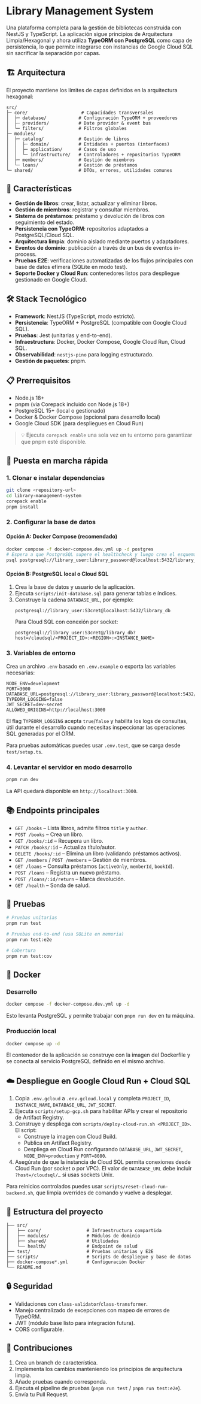 # Library Management System

Una plataforma completa para la gestión de bibliotecas construida con NestJS y TypeScript. La aplicación sigue principios de Arquitectura Limpia/Hexagonal y ahora utiliza **TypeORM con PostgreSQL** como capa de persistencia, lo que permite integrarse con instancias de Google Cloud SQL sin sacrificar la separación por capas.

## 🏗️ Arquitectura

El proyecto mantiene los límites de capas definidos en la arquitectura hexagonal:

```
src/
├─ core/                    # Capacidades transversales
│  ├─ database/            # Configuración TypeORM + proveedores
│  ├─ providers/           # Date provider & event bus
│  └─ filters/             # Filtros globales
├─ modules/
│  ├─ catalog/             # Gestión de libros
│  │  ├─ domain/           # Entidades + puertos (interfaces)
│  │  ├─ application/      # Casos de uso
│  │  └─ infrastructure/   # Controladores + repositorios TypeORM
│  ├─ members/             # Gestión de miembros
│  └─ loans/               # Gestión de préstamos
└─ shared/                 # DTOs, errores, utilidades comunes
```

## 🚀 Características

- **Gestión de libros**: crear, listar, actualizar y eliminar libros.
- **Gestión de miembros**: registrar y consultar miembros.
- **Sistema de préstamos**: préstamo y devolución de libros con seguimiento del estado.
- **Persistencia con TypeORM**: repositorios adaptados a PostgreSQL/Cloud SQL.
- **Arquitectura limpia**: dominio aislado mediante puertos y adaptadores.
- **Eventos de dominio**: publicación a través de un bus de eventos in-process.
- **Pruebas E2E**: verificaciones automatizadas de los flujos principales con base de datos efímera (SQLite en modo test).
- **Soporte Docker y Cloud Run**: contenedores listos para despliegue gestionado en Google Cloud.

## 🛠️ Stack Tecnológico

- **Framework**: NestJS (TypeScript, modo estricto).
- **Persistencia**: TypeORM + PostgreSQL (compatible con Google Cloud SQL).
- **Pruebas**: Jest (unitarias y end-to-end).
- **Infraestructura**: Docker, Docker Compose, Google Cloud Run, Cloud SQL.
- **Observabilidad**: `nestjs-pino` para logging estructurado.
- **Gestión de paquetes**: pnpm.

## 📋 Prerrequisitos

- Node.js 18+
- pnpm (via Corepack incluido con Node.js 18+)
- PostgreSQL 15+ (local o gestionado)
- Docker & Docker Compose (opcional para desarrollo local)
- Google Cloud SDK (para despliegues en Cloud Run)

> 💡 Ejecuta `corepack enable` una sola vez en tu entorno para garantizar que pnpm esté disponible.

## 🚀 Puesta en marcha rápida

### 1. Clonar e instalar dependencias

```bash
git clone <repository-url>
cd library-management-system
corepack enable
pnpm install
```

### 2. Configurar la base de datos

#### Opción A: Docker Compose (recomendado)

```bash
docker compose -f docker-compose.dev.yml up -d postgres
# Espera a que PostgreSQL supere el healthcheck y luego crea el esquema
psql postgresql://library_user:library_password@localhost:5432/library_db -f scripts/init-database.sql
```

#### Opción B: PostgreSQL local o Cloud SQL

1. Crea la base de datos y usuario de la aplicación.
2. Ejecuta `scripts/init-database.sql` para generar tablas e índices.
3. Construye la cadena `DATABASE_URL`, por ejemplo:
   ```
   postgresql://library_user:S3cret@localhost:5432/library_db
   ```
   Para Cloud SQL con conexión por socket:
   ```
   postgresql://library_user:S3cret@/library_db?host=/cloudsql/<PROJECT_ID>:<REGION>:<INSTANCE_NAME>
   ```

### 3. Variables de entorno

Crea un archivo `.env` basado en `.env.example` o exporta las variables necesarias:

```env
NODE_ENV=development
PORT=3000
DATABASE_URL=postgresql://library_user:library_password@localhost:5432/library_db
TYPEORM_LOGGING=false
JWT_SECRET=dev-secret
ALLOWED_ORIGINS=http://localhost:3000
```

El flag `TYPEORM_LOGGING` acepta `true`/`false` y habilita los logs de consultas, útil durante el desarrollo cuando necesitas
inspeccionar las operaciones SQL generadas por el ORM.

Para pruebas automáticas puedes usar `.env.test`, que se carga desde `test/setup.ts`.

### 4. Levantar el servidor en modo desarrollo

```bash
pnpm run dev
```

La API quedará disponible en `http://localhost:3000`.

## 📚 Endpoints principales

- `GET /books` – Lista libros, admite filtros `title` y `author`.
- `POST /books` – Crea un libro.
- `GET /books/:id` – Recupera un libro.
- `PATCH /books/:id` – Actualiza título/autor.
- `DELETE /books/:id` – Elimina un libro (validando préstamos activos).
- `GET /members` / `POST /members` – Gestión de miembros.
- `GET /loans` – Consulta préstamos (`activeOnly`, `memberId`, `bookId`).
- `POST /loans` – Registra un nuevo préstamo.
- `POST /loans/:id/return` – Marca devolución.
- `GET /health` – Sonda de salud.

## 🧪 Pruebas

```bash
# Pruebas unitarias
pnpm run test

# Pruebas end-to-end (usa SQLite en memoria)
pnpm run test:e2e

# Cobertura
pnpm run test:cov
```

## 🐳 Docker

### Desarrollo

```bash
docker compose -f docker-compose.dev.yml up -d
```
Esto levanta PostgreSQL y permite trabajar con `pnpm run dev` en tu máquina.

### Producción local

```bash
docker compose up -d
```
El contenedor de la aplicación se construye con la imagen del Dockerfile y se conecta al servicio PostgreSQL definido en el mismo archivo.

## ☁️ Despliegue en Google Cloud Run + Cloud SQL

1. Copia `.env.gcloud` a `.env.gcloud.local` y completa `PROJECT_ID`, `INSTANCE_NAME`, `DATABASE_URL`, `JWT_SECRET`.
2. Ejecuta `scripts/setup-gcp.sh` para habilitar APIs y crear el repositorio de Artifact Registry.
3. Construye y despliega con `scripts/deploy-cloud-run.sh <PROJECT_ID>`. El script:
   - Construye la imagen con Cloud Build.
   - Publica en Artifact Registry.
   - Despliega en Cloud Run configurando `DATABASE_URL`, `JWT_SECRET`, `NODE_ENV=production` y `PORT=8080`.
4. Asegúrate de que la instancia de Cloud SQL permita conexiones desde Cloud Run (por socket o por VPC). El valor de `DATABASE_URL` debe incluir `?host=/cloudsql/…` si usas sockets Unix.

Para reinicios controlados puedes usar `scripts/reset-cloud-run-backend.sh`, que limpia overrides de comando y vuelve a desplegar.

## 📁 Estructura del proyecto

```
├── src/
│   ├── core/                 # Infraestructura compartida
│   ├── modules/              # Módulos de dominio
│   ├── shared/               # Utilidades
│   └── health/               # Endpoint de salud
├── test/                     # Pruebas unitarias y E2E
├── scripts/                  # Scripts de despliegue y base de datos
├── docker-compose*.yml       # Configuración Docker
└── README.md
```

## 🔒 Seguridad

- Validaciones con `class-validator`/`class-transformer`.
- Manejo centralizado de excepciones con mapeo de errores de TypeORM.
- JWT (módulo base listo para integración futura).
- CORS configurable.

## 🤝 Contribuciones

1. Crea un branch de característica.
2. Implementa los cambios manteniendo los principios de arquitectura limpia.
3. Añade pruebas cuando corresponda.
4. Ejecuta el pipeline de pruebas (`pnpm run test` / `pnpm run test:e2e`).
5. Envía tu Pull Request.
